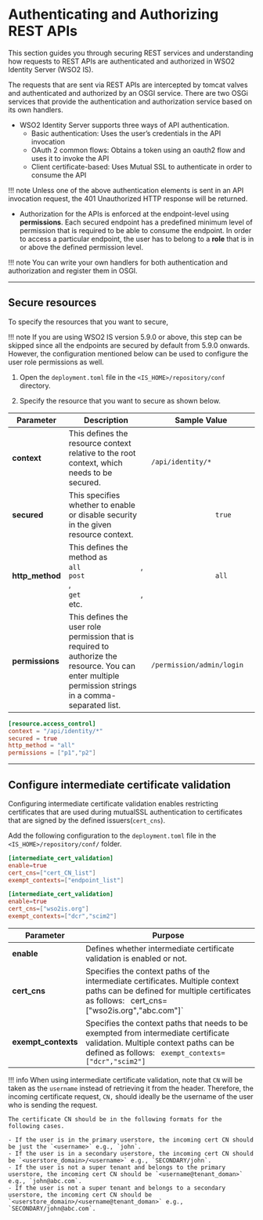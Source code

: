 # Authenticating and Authorizing REST APIs

This section guides you through securing REST services and understanding how requests to REST APIs are authenticated and authorized in WSO2 Identity Server (WSO2 IS).

The requests that are sent via REST APIs are intercepted by tomcat valves and authenticated and authorized by an OSGI service. There are two OSGi services that provide the authentication and authorization service based on its own handlers.

-   WSO2 Identity Server supports three ways of API authentication. 
    -   Basic authentication: Uses the user’s credentials in the API invocation
    -   OAuth 2 common flows: Obtains a token using an oauth2 flow and uses it to invoke the API
    -   Client certificate-based: Uses Mutual SSL to authenticate in order to consume the API

!!! note 
    Unless one of the above authentication elements is sent in an API invocation request, the 401 Unauthorized HTTP response will be returned.
    
-   Authorization for the APIs is enforced at the endpoint-level using **permissions**. Each secured endpoint has a predefined minimum level of permission that is required to be able to consume the endpoint. In order to access a particular endpoint, the user has to belong to a **role** that is in or above the defined permission level.

!!! note
    You can write your own handlers for both authentication and authorization and register them in OSGI.
    
---

## Secure resources

To specify the resources that you want to secure,

!!! note
    If you are using WSO2 IS version 5.9.0 or above, this step can be skipped since all the endpoints are secured by default from 5.9.0 onwards. However, the configuration mentioned below can be used to configure the user role permissions as well.  

1.  Open the `deployment.toml` file in the `<IS_HOME>/repository/conf` directory.

2.  Specify the resource that you want to secure as shown below.

| Parameter            | Description                                                                                                                                                 | Sample Value                                               |
|----------------------|-------------------------------------------------------------------------------------------------------------------------------------------------------------|------------------------------------------------------------|
| **context** | This defines the resource context relative to the root context, which needs to be secured.                                                                  | `                 /api/identity/*                `         |
| **secured**          | This specifies whether to enable or disable security in the given resource context.                                                                         | `                 true                `                    |
| **http_method**      | This defines the method as `                 all                `, `                 post                `, `                 get                `, etc. | `                 all                `                     |
| **permissions**      | This defines the user role permission that is required to authorize the resource. You can enter multiple permission strings in a comma-separated list.      | `                 /permission/admin/login                ` |

        
```toml tab="Example"
[resource.access_control]
context = "/api/identity/*"
secured = true
http_method = "all"
permissions = ["p1","p2"]
```
---

## Configure intermediate certificate validation

Configuring intermediate certificate validation enables restricting certificates that are used during mutualSSL authentication to certificates that are signed by the defined issuers(`cert_cns`). 

Add the following configuration to the `deployment.toml` file in the `<IS_HOME>/repository/conf/` folder. 

```toml tab="Config"
[intermediate_cert_validation]
enable=true
cert_cns=["cert_CN_list"]
exempt_contexts=["endpoint_list"]
```

```toml tab="Sample"
[intermediate_cert_validation]
enable=true
cert_cns=["wso2is.org"]
exempt_contexts=["dcr","scim2"]
```

| Parameter           | Purpose                                                                                                                                                                                     |
|---------------------|---------------------------------------------------------------------------------------------------------------------------------------------------------------------------------------------|
| **enable**          | Defines whether intermediate certificate validation is enabled or not.                                                                                                                      |
| **cert_cns**        | Specifies the context paths of the intermediate certificates. Multiple context paths can be defined for multiple certificates as follows:  ` `cert_cns=["wso2is.org","abc.com"]`        |
| **exempt_contexts** | Specifies the context paths that needs to be exempted from intermediate certificate validation.  Multiple context paths can be defined as follows:  ` exempt_contexts=["dcr","scim2"]` |


!!! info
    When using intermediate certificate validation, note that `CN` will be taken as the `username` instead of retrieving it from the header. Therefore, the incoming certificate request, `CN,` should ideally be the username of the user who is sending the request. 

    The certificate CN should be in the following formats for the following cases.
    
    - If the user is in the primary userstore, the incoming cert CN should be just the `<username>` e.g., `john`.
    - If the user is in a secondary userstore, the incoming cert CN should be `<userstore_domain>/<username>` e.g., `SECONDARY/john`.
    - If the user is not a super tenant and belongs to the primary userstore, the incoming cert CN should be `<username@tenant_doman>` e.g., `john@abc.com`.
    - If the user is not a super tenant and belongs to a secondary userstore, the incoming cert CN should be `<userstore_domain>/<username@tenant_doman>` e.g.,             `SECONDARY/john@abc.com`.
